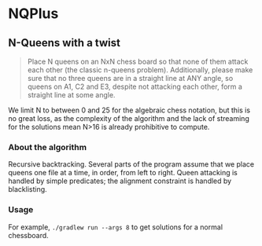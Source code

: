 # NQPlus
## N-Queens with a twist

> Place N queens on an NxN chess board so that none of them attack
> each other (the classic n-queens problem). Additionally, please
> make sure that no three queens are in a straight line at ANY angle,
> so queens on A1, C2 and E3, despite not attacking each other, form
> a straight line at some angle.

We limit N
to between 0 and 25
for the algebraic chess notation,
but this is no great loss,
as the complexity of the algorithm
and the lack of streaming for the solutions
mean N>16 is already
prohibitive to compute.

### About the algorithm

Recursive backtracking.
Several parts of the program
assume that we place queens 
one file at a time,
in order,
from left to right.
Queen attacking is handled
by simple predicates;
the alignment constraint
is handled by blacklisting.

### Usage
For example,
`./gradlew run --args 8`
to get solutions
for a normal chessboard.
